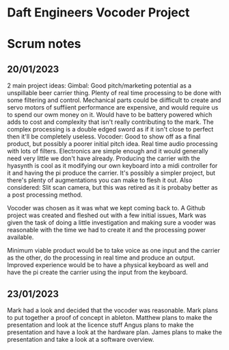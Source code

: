 # Daft Engineers Vocoder Project

# Scrum notes

## 20/01/2023
2 main project ideas:
Gimbal: Good pitch/marketing potential as a unspillable beer carrier thing. Plenty of real time processing to be done with some filtering and control. Mechanical parts could be diifficult to create and servo motors of suffiient performance are expensive, and would require us to spend our owm money on it. Would have to be battery powered which adds to cost and complexity that isn't really contributing to the mark. The complex processing is a double edged sword as if it isn't close to perfect then it'll be completely useless.
Vocoder: Good to show off as a final product, but possibly a poorer initial pitch idea. Real time audio processing with lots of filters. Electronics are simple enough and it would generally need very little we don't have already. Producing the carrier with the hyasynth is cool as it modifying our own keyboard into a midi controller for it and having the pi produce the carrier. It's possibly a simpler project, but there's plenty of augmentations you can make to flesh it out. 
Also considered: Slit scan camera, but this was retired as it is probaby better as a post processing method.

Vocoder was chosen as it was what we kept coming back to.
A Github project was created and fleshed out with a few initial issues, Mark was given the task of doing a little investigation and making sure a vooder was reasonable with the time we had to create it and the processing power available. 

Minimum viable product would be to take voice as one input and the carrier as the other, do the processing in real time and produce an output. 
Improved experience would be to have a physical keyboard as well and have the pi create the carrier using the input from the keyboard. 

## 23/01/2023
Mark had a look and decided that the vocoder was reasonable. Mark plans to put together a proof of concept in ableton.
Matthew plans to make the presentation and look at the licence stuff
Angus plans to make the presentation and have a look at the hardware plan.
James plans to make the presentation and take a look at a software overview. 


